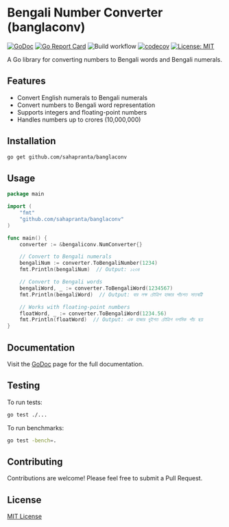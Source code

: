 # Bengali Number Converter (banglaconv)
[![GoDoc](https://godoc.org/github.com/sahapranta/banglaconv?status.svg)](https://godoc.org/github.com/sahapranta/banglaconv)
[![Go Report Card](https://goreportcard.com/badge/github.com/sahapranta/banglaconv)](https://goreportcard.com/report/github.com/sahapranta/banglaconv)
![Build workflow](https://github.com/sahapranta/banglaconv/actions/workflows/go.yml/badge.svg)
[![codecov](https://codecov.io/gh/sahapranta/banglaconv/branch/main/graph/badge.svg)](https://codecov.io/gh/sahapranta/banglaconv)
[![License: MIT](https://img.shields.io/badge/License-MIT-yellow.svg)](https://opensource.org/licenses/MIT)

A Go library for converting numbers to Bengali words and Bengali numerals.

## Features

- Convert English numerals to Bengali numerals
- Convert numbers to Bengali word representation
- Supports integers and floating-point numbers
- Handles numbers up to crores (10,000,000)

## Installation

```bash
go get github.com/sahapranta/banglaconv
```

## Usage

```go
package main

import (
    "fmt"
    "github.com/sahapranta/banglaconv"
)

func main() {
    converter := &bengaliconv.NumConverter{}

    // Convert to Bengali numerals
    bengaliNum := converter.ToBengaliNumber(1234)
    fmt.Println(bengaliNum)  // Output: ১২৩৪

    // Convert to Bengali words
    bengaliWord, _ := converter.ToBengaliWord(1234567)
    fmt.Println(bengaliWord)  // Output: বার লক্ষ চৌত্রিশ হাজার পাঁচশত সাতষট্টি

    // Works with floating-point numbers
    floatWord, _ := converter.ToBengaliWord(1234.56)
    fmt.Println(floatWord)  // Output: এক হাজার দুইশত চৌত্রিশ দশমিক পাঁচ ছয়
}
```

## Documentation
Visit the [GoDoc](https://godoc.org/github.com/sahapranta/banglaconv) page for the full documentation.

## Testing

To run tests:

```bash
go test ./...
```

To run benchmarks:

```bash
go test -bench=.
```

## Contributing

Contributions are welcome! Please feel free to submit a Pull Request.

## License

[MIT License](https://github.com/sahapranta)